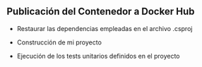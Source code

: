 ## Publicación del Contenedor a Docker Hub


- Restaurar las dependencias empleadas en el archivo .csproj


- Construcción de mi proyecto



- Ejecución de los tests unitarios definidos en el proyecto


